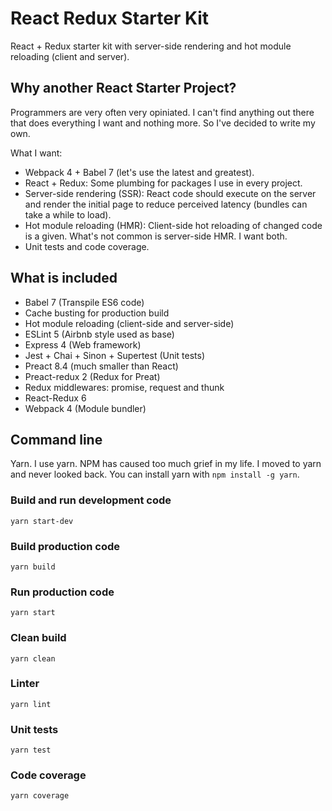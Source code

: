 # React Redux Starter Kit
React + Redux starter kit with server-side rendering and hot module reloading (client and server).

## Why another React Starter Project?

Programmers are very often very opiniated. I can't find anything out there that does everything I want and nothing more. So I've decided to write my own.

What I want:

* Webpack 4 + Babel 7 (let's use the latest and greatest).
* React + Redux: Some plumbing for packages I use in every project.
* Server-side rendering (SSR): React code should execute on the server and render the initial page to reduce perceived latency (bundles can take a while to load).
* Hot module reloading (HMR): Client-side hot reloading of changed code is a given. What's not common is server-side HMR. I want both.
* Unit tests and code coverage.

## What is included

* Babel 7 (Transpile ES6 code)
* Cache busting for production build
* Hot module reloading (client-side and server-side)
* ESLint 5 (Airbnb style used as base)
* Express 4 (Web framework)
* Jest + Chai + Sinon + Supertest (Unit tests)
* Preact 8.4 (much smaller than React)
* Preact-redux 2 (Redux for Preat)
* Redux middlewares: promise, request and thunk
* React-Redux 6
* Webpack 4 (Module bundler)

## Command line

Yarn. I use yarn. NPM has caused too much grief in my life. I moved to yarn and never looked back. You can install yarn with ```npm install -g yarn```.

### Build and run development code

    yarn start-dev

### Build production code

    yarn build

### Run production code

    yarn start

### Clean build

    yarn clean

### Linter

    yarn lint

### Unit tests

    yarn test

### Code coverage

    yarn coverage

